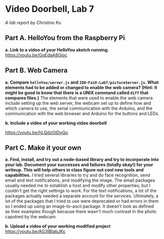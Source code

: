 # Video Doorbell, Lab 7

*A lab report by Christine Ku*

## Part A. HelloYou from the Raspberry Pi

**a. Link to a video of your HelloYou sketch running.**
https://youtu.be/GqEdaA8Gjpc

## Part B. Web Camera

**a. Compare `helloYou/server.js` and `IDD-Fa18-Lab7/pictureServer.js`. What elements had to be added or changed to enable the web camera? (Hint: It might be good to know that there is a UNIX command called `diff` that compares files.)**
The elements that were used to enable the web camera include setting up the web server, the webcam set up to define how and which camera to use, the serial communication with the Arduino, and the communication with the web browser and Arduino for the buttons and LEDs.

**b. Include a video of your working video doorbell**

https://youtu.be/hLQdzGtDyQo

## Part C. Make it your own

**a. Find, install, and try out a node-based library and try to incorporate into your lab. Document your successes and failures (totally okay!) for your writeup. This will help others in class figure out cool new tools and capabilities.**
I tried several libraries to try and do face recognition, send email and text notifications, and modifying the image. The email packages usually needed me to establish a host and modify other properties, but I couldn't get the right settings to work. For the text notifications, a lot of the packages actually needed a separate account for the services. Ultimately, a lot of the packages that I tried to use were deprecated or had errors in them so I ended up using an image-to-ascii package. It doesn't look as defined as their examples though because there wasn't much contrast in the photo caputred by the webcam.

**b. Upload a video of your working modified project**
https://youtu.be/AG3tBIabJKc

